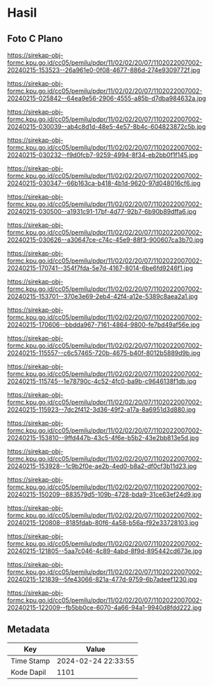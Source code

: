 # Hasil

## Foto C Plano

https://sirekap-obj-formc.kpu.go.id/cc05/pemilu/pdpr/11/02/02/20/07/1102022007002-20240215-153523--26a961e0-0f08-4677-886d-274e9309772f.jpg

https://sirekap-obj-formc.kpu.go.id/cc05/pemilu/pdpr/11/02/02/20/07/1102022007002-20240215-025842--64ea9e56-2906-4555-a85b-d7dba984632a.jpg

https://sirekap-obj-formc.kpu.go.id/cc05/pemilu/pdpr/11/02/02/20/07/1102022007002-20240215-030039--ab4c8d1d-48e5-4e57-8b4c-604823872c5b.jpg

https://sirekap-obj-formc.kpu.go.id/cc05/pemilu/pdpr/11/02/02/20/07/1102022007002-20240215-030232--f9d0fcb7-9259-4994-8f34-eb2bb0f1f145.jpg

https://sirekap-obj-formc.kpu.go.id/cc05/pemilu/pdpr/11/02/02/20/07/1102022007002-20240215-030347--66b163ca-b418-4b1d-9620-97d048016cf6.jpg

https://sirekap-obj-formc.kpu.go.id/cc05/pemilu/pdpr/11/02/02/20/07/1102022007002-20240215-030500--a1931c91-17bf-4d77-92b7-6b90b89dffa6.jpg

https://sirekap-obj-formc.kpu.go.id/cc05/pemilu/pdpr/11/02/02/20/07/1102022007002-20240215-030626--a30647ce-c74c-45e9-88f3-900607ca3b70.jpg

https://sirekap-obj-formc.kpu.go.id/cc05/pemilu/pdpr/11/02/02/20/07/1102022007002-20240215-170741--354f7fda-5e7d-4167-8014-6be6fd9246f1.jpg

https://sirekap-obj-formc.kpu.go.id/cc05/pemilu/pdpr/11/02/02/20/07/1102022007002-20240215-153701--370e3e69-2eb4-42f4-a12e-5389c8aea2a1.jpg

https://sirekap-obj-formc.kpu.go.id/cc05/pemilu/pdpr/11/02/02/20/07/1102022007002-20240215-170606--bbdda967-7161-4864-9800-fe7bd49af56e.jpg

https://sirekap-obj-formc.kpu.go.id/cc05/pemilu/pdpr/11/02/02/20/07/1102022007002-20240215-115557--c6c57465-720b-4675-b40f-8012b5889d9b.jpg

https://sirekap-obj-formc.kpu.go.id/cc05/pemilu/pdpr/11/02/02/20/07/1102022007002-20240215-115745--1e78790c-4c52-4fc0-ba9b-c9646138f1db.jpg

https://sirekap-obj-formc.kpu.go.id/cc05/pemilu/pdpr/11/02/02/20/07/1102022007002-20240215-115923--7dc2f412-3d36-49f2-a17a-8a6951d3d880.jpg

https://sirekap-obj-formc.kpu.go.id/cc05/pemilu/pdpr/11/02/02/20/07/1102022007002-20240215-153810--9ffd447b-43c5-4f6e-b5b2-43e2bb813e5d.jpg

https://sirekap-obj-formc.kpu.go.id/cc05/pemilu/pdpr/11/02/02/20/07/1102022007002-20240215-153928--1c9b2f0e-ae2b-4ed0-b8a2-df0cf3b11d23.jpg

https://sirekap-obj-formc.kpu.go.id/cc05/pemilu/pdpr/11/02/02/20/07/1102022007002-20240215-150209--883579d5-109b-4728-bda9-31ce63ef24d9.jpg

https://sirekap-obj-formc.kpu.go.id/cc05/pemilu/pdpr/11/02/02/20/07/1102022007002-20240215-120808--8185fdab-80f6-4a58-b56a-f92e33728103.jpg

https://sirekap-obj-formc.kpu.go.id/cc05/pemilu/pdpr/11/02/02/20/07/1102022007002-20240215-121805--5aa7c046-4c89-4abd-8f9d-895442cd673e.jpg

https://sirekap-obj-formc.kpu.go.id/cc05/pemilu/pdpr/11/02/02/20/07/1102022007002-20240215-121839--5fe43066-821a-477d-9759-6b7adeef1230.jpg

https://sirekap-obj-formc.kpu.go.id/cc05/pemilu/pdpr/11/02/02/20/07/1102022007002-20240215-122009--fb5bb0ce-6070-4a66-94a1-9940d8fdd222.jpg


## Metadata

| Key        | Value               |
| ---------- | ------------------- |
| Time Stamp | 2024-02-24 22:33:55 |
| Kode Dapil | 1101                |



